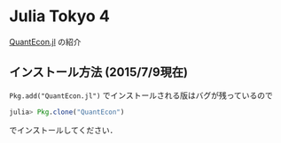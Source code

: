 # Julia Tokyo 4

[QuantEcon.jl](https://github.com/QuantEcon/QuantEcon.jl) の紹介

## インストール方法 (2015/7/9現在)

`Pkg.add("QuantEcon.jl")` でインストールされる版はバグが残っているので

```julia
julia> Pkg.clone("QuantEcon")
```

でインストールしてください．
